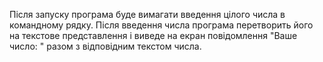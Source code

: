  Після запуску програма буде вимагати введення цілого числа в командному рядку. Після введення числа програма перетворить його на текстове представлення і виведе на екран повідомлення "Ваше число: " разом з відповідним текстом числа.
